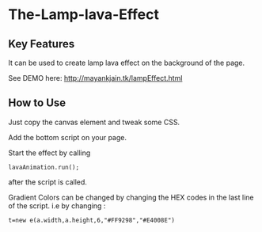 # The-Lamp-lava-Effect

Key Features
--------------------
It can be used to create lamp lava effect on the background of the page.

See DEMO here:
http://mayankjain.tk/lampEffect.html


How to Use
--------------------

Just copy the canvas element and tweak some CSS.


Add the bottom script on your page.


Start the effect by calling 

```lavaAnimation.run();```

after the script is called.


Gradient Colors can be changed by changing the HEX codes in the last line of the script. i.e by changing :


```t=new e(a.width,a.height,6,"#FF9298","#E4008E")```
